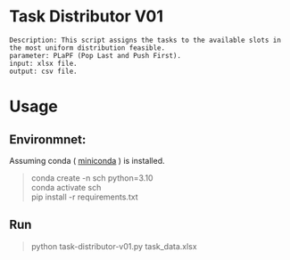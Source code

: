 # Task Distributor V01
    Description: This script assigns the tasks to the available slots in the most uniform distribution feasible.  
    parameter: PLaPF (Pop Last and Push First). 
    input: xlsx file. 
    output: csv file. 

# Usage
## Environmnet:  
Assuming conda ( [miniconda](https://docs.conda.io/en/latest/miniconda.html) ) is installed.   
> conda create -n sch python=3.10  
> conda activate sch   
> pip install -r requirements.txt 

## Run
> python task-distributor-v01.py task_data.xlsx  

